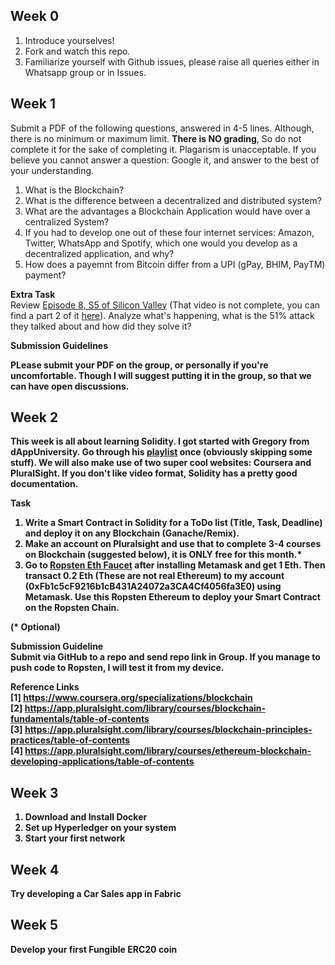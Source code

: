 ## Week 0

1. Introduce yourselves!
2. Fork and watch this repo.
3. Familiarize yourself with Github issues, please raise all queries either in Whatsapp group or in Issues.

## Week 1

Submit a PDF of the following questions, answered in 4-5 lines. Although, there is no minimum or maximum limit. <b>There is NO grading</b>, So do not complete it for the sake of completing it. Plagarism is unacceptable. If you believe you cannot answer a question: Google it, and answer to the best of your understanding.

1. What is the Blockchain?
2. What is the difference between a decentralized and distributed system?
3. What are the advantages a Blockchain Application would have over a centralized System?
4. If you had to develop one out of these four internet services: Amazon, Twitter, WhatsApp and Spotify, which one would you develop as a decentralized application, and why?
5. How does a payemnt from Bitcoin differ from a UPI (gPay, BHIM, PayTM) payment?

<b>Extra Task</b><br>
Review <a href = "https://www.youtube.com/watch?v=mhUjJmGguY0">Episode 8, S5 of Silicon Valley<a> (That video is not complete, you can find a part 2 of it <a href = "https://www.youtube.com/watch?v=W8W7xhN2ue8">here</a>). Analyze what's happening, what is the 51% attack they talked about and how did they solve it?
  
<b>Submission Guidelines<b><br>

PLease submit your PDF on the group, or personally if you're uncomfortable. Though I will suggest putting it in the group, so that we can have open discussions.

## Week 2

This week is all about learning Solidity. I got started with Gregory from dAppUniversity. Go through his <a href = "https://www.youtube.com/playlist?list=PLbbtODcOYIoE0D6fschNU4rqtGFRpk3ea">playlist</a> once (obviously skipping some stuff). We will also make use of two super cool websites: Coursera and PluralSight. If you don't like video format, Solidity has a pretty good documentation.

**Task**
1. Write a Smart Contract in Solidity for a ToDo list (Title, Task, Deadline) and deploy it on any Blockchain (Ganache/Remix).
2. Make an account on Pluralsight and use that to complete 3-4 courses on Blockchain (suggested below), it is ONLY free for this month.*
3. Go to <a href="https://faucet.metamask.io/">Ropsten Eth Faucet</a> after installing Metamask and get 1 Eth. Then transact 0.2 Eth (These are not real Ethereum) to my account (0xFb1c5cF9216b1cB431A24072a3CA4Cf4056fa3E0) using Metamask. Use this Ropsten Ethereum to deploy your Smart Contract on the Ropsten Chain.<br>

(* Optional)<br>

**Submission Guideline**<br>
Submit via GitHub to a repo and send repo link in Group. If you manage to push code to Ropsten, I will test it from my device.

**Reference Links**<br>
[1] https://www.coursera.org/specializations/blockchain<br>
[2] https://app.pluralsight.com/library/courses/blockchain-fundamentals/table-of-contents<br>
[3] https://app.pluralsight.com/library/courses/blockchain-principles-practices/table-of-contents<br>
[4] https://app.pluralsight.com/library/courses/ethereum-blockchain-developing-applications/table-of-contents<br>

## Week 3
1. Download and Install Docker
2. Set up Hyperledger on your system
3. Start your first network

## Week 4
Try developing a Car Sales app in Fabric

## Week 5
Develop your first Fungible ERC20 coin
